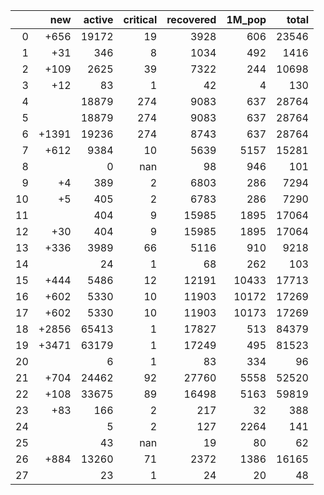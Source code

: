 |    |   new |   active |   critical |   recovered |   1M_pop |   total |
|---:|------:|---------:|-----------:|------------:|---------:|--------:|
|  0 |  +656 |    19172 |         19 |        3928 |      606 |   23546 |
|  1 |   +31 |      346 |          8 |        1034 |      492 |    1416 |
|  2 |  +109 |     2625 |         39 |        7322 |      244 |   10698 |
|  3 |   +12 |       83 |          1 |          42 |        4 |     130 |
|  4 |       |    18879 |        274 |        9083 |      637 |   28764 |
|  5 |       |    18879 |        274 |        9083 |      637 |   28764 |
|  6 | +1391 |    19236 |        274 |        8743 |      637 |   28764 |
|  7 |  +612 |     9384 |         10 |        5639 |     5157 |   15281 |
|  8 |       |        0 |        nan |          98 |      946 |     101 |
|  9 |    +4 |      389 |          2 |        6803 |      286 |    7294 |
| 10 |    +5 |      405 |          2 |        6783 |      286 |    7290 |
| 11 |       |      404 |          9 |       15985 |     1895 |   17064 |
| 12 |   +30 |      404 |          9 |       15985 |     1895 |   17064 |
| 13 |  +336 |     3989 |         66 |        5116 |      910 |    9218 |
| 14 |       |       24 |          1 |          68 |      262 |     103 |
| 15 |  +444 |     5486 |         12 |       12191 |    10433 |   17713 |
| 16 |  +602 |     5330 |         10 |       11903 |    10172 |   17269 |
| 17 |  +602 |     5330 |         10 |       11903 |    10173 |   17269 |
| 18 | +2856 |    65413 |          1 |       17827 |      513 |   84379 |
| 19 | +3471 |    63179 |          1 |       17249 |      495 |   81523 |
| 20 |       |        6 |          1 |          83 |      334 |      96 |
| 21 |  +704 |    24462 |         92 |       27760 |     5558 |   52520 |
| 22 |  +108 |    33675 |         89 |       16498 |     5163 |   59819 |
| 23 |   +83 |      166 |          2 |         217 |       32 |     388 |
| 24 |       |        5 |          2 |         127 |     2264 |     141 |
| 25 |       |       43 |        nan |          19 |       80 |      62 |
| 26 |  +884 |    13260 |         71 |        2372 |     1386 |   16165 |
| 27 |       |       23 |          1 |          24 |       20 |      48 |